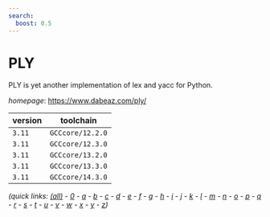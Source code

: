 ```yaml
---
search:
  boost: 0.5
---
```

# PLY

PLY is yet another implementation of lex and yacc for Python.

*homepage*: <https://www.dabeaz.com/ply/>

version | toolchain
--------|----------
``3.11`` | ``GCCcore/12.2.0``
``3.11`` | ``GCCcore/12.3.0``
``3.11`` | ``GCCcore/13.2.0``
``3.11`` | ``GCCcore/13.3.0``
``3.11`` | ``GCCcore/14.3.0``


*(quick links: [(all)](../index.md) - [0](../0/index.md) - [a](../a/index.md) - [b](../b/index.md) - [c](../c/index.md) - [d](../d/index.md) - [e](../e/index.md) - [f](../f/index.md) - [g](../g/index.md) - [h](../h/index.md) - [i](../i/index.md) - [j](../j/index.md) - [k](../k/index.md) - [l](../l/index.md) - [m](../m/index.md) - [n](../n/index.md) - [o](../o/index.md) - [p](../p/index.md) - [q](../q/index.md) - [r](../r/index.md) - [s](../s/index.md) - [t](../t/index.md) - [u](../u/index.md) - [v](../v/index.md) - [w](../w/index.md) - [x](../x/index.md) - [y](../y/index.md) - [z](../z/index.md))*

